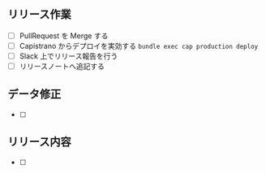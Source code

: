 ## リリース作業

- [ ] PullRequest を Merge する
- [ ] Capistrano からデプロイを実効する `bundle exec cap production deploy`
- [ ] Slack 上でリリース報告を行う
- [ ] リリースノートへ追記する

## データ修正

- [ ]

## リリース内容

- [ ]
<!-- ex.) #PR番号 PRの概要 @GitHubアカウント -->
